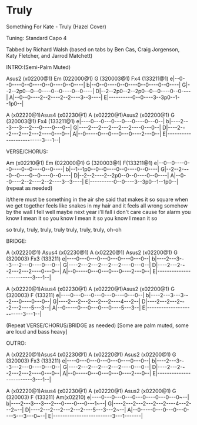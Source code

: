 # Truly

Something For Kate - Truly
(Hazel Cover)

Tuning: Standard
Capo 4

Tabbed by Richard Walsh
(based on tabs by Ben Cas, Craig Jorgenson, Katy Fletcher, and Jarrod Matchett)

INTRO:(Semi-Palm Muted)

Asus2 (x02200@1) Em (022000@1)    G (320003@1)     Fx4 (133211@1)
e|--0--0----0--0----0--0----0--0----|
b|--0--0----0--0----0--0----0--0----|
G|--2--2p0--0--0----0--0----0--0----|
D|--2--2p0--2--2p0--0--0----0--0----|
A|--0--0----2--2----2--2----3--3----|
E|----------0--0----3--3p0--1--1p0--|

A (x02220@1)Asus4 (x02230@1)   A (x02220@1)Asus2 (x02200@1) G (320003@1)   Fx4 (133211@1)
e|----0---0---0---0---0----0---0--|
b|----2---3---3---2---0----0---0--|
G|----2---2---2---2---2----0---0--|
D|----2---2---2---2---2----0---0--|
A|--0-----0---0---0---0----2---0--|
E|-------------------------3---1--|

VERSE/CHORUS:

Am (x02210@1)    Em (022000@1)    G (320003@1)     F(133211@1)
e|--0--0----0--0----0--0----0--0----| 
b|--1--1p0--0--0----0--0----0--0----|
G|--2--2----0--0----0--0----0--0----|
D|--2--2----2--2p0--0--0----0--0----|
A|--0--0----2--2----2--2----3--3----|
E|----------0--0----3--3p0--1--1p0--|
(repeat as needed)

it/there must be something in the air she said
that makes it so square when we get together
feels like snakes in my hair
and it feels all wrong somehow
by the wall I fell well maybe next year
i'll fall
i don't care
cause for alarm you know I mean it so
you know I mean it so
you know I mean it so

so
truly, truly, truly, truly
truly, truly, truly, oh-oh

BRIDGE:

A (x02220@1) Asus4 (x02230@1)   A (x02220@1) Asus2 (x02200@1) G (320003)  Fx3 (133211)
e|----0---0---0---0---0----0---0--|
b|----2---3---3---2---0----0---0--|
G|----2---2---2---2---2----0---0--|
D|----2---2---2---2---2----0---0--|
A|--0-----0---0---0---0----2---0--|
E|-------------------------3---1--|

A (x02220@1)Asus4 (x02230@1)   A (x02220@1)Asus2 (x02200@1) G (320003)  F (133211)
e|----0---0---0---0---0----0---0--| 
b|----2---3---3---2---0----0---0--|
G|----2---2---2---2---2----4---2--|
D|----2---2---2---2---2----5---3--|
A|--0-----0---0---0---0----5---3--|
E|-------------------------3---1--|

(Repeat VERSE/CHORUS/BRIDGE as needed)
[Some are palm muted, some are loud and bass heavy]

OUTRO:

A (x02220@1)Asus4 (x02230@1)   A (x02220@1) Asus2 (x02200@1) G (320003)  Fx3 (133211)
e|----0---0---0---0---0----0---0--|
b|----2---3---3---2---0----0---0--|
G|----2---2---2---2---2----0---0--|
D|----2---2---2---2---2----0---0--|
A|--0-----0---0---0---0----2---0--|
E|-------------------------3---1--|

A (x02220@1)Asus4 (x02230@1)   A (x02220@1) Asus2 (x02200@1) G (320003) F (133211) Am(x02210)
e|----0---0---0---0---0----0---0---0~--| 
b|----2---3---3---2---0----0---0---1~--|
G|----2---2---2---2---2----4---2---2~--|
D|----2---2---2---2---2----5---3---2~--|
A|--0-----0---0---0---0----5---3---0~--|
E|-------------------------3---1-------|
